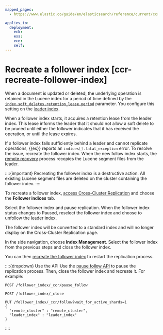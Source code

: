 ```yaml
---
mapped_pages:
  - https://www.elastic.co/guide/en/elasticsearch/reference/current/ccr-recreate-follower-index.html

applies_to:
  deployment:
    eck:
    ess:
    ece:
    self:
---
```


# Recreate a follower index [ccr-recreate-follower-index]

When a document is updated or deleted, the underlying operation is retained in the Lucene index for a period of time defined by the [`index.soft_deletes.retention_lease.period`](elasticsearch://reference/elasticsearch/index-settings/index-modules.md#ccr-index-soft-deletes-retention-period) parameter. You configure this setting on the [leader index](../cross-cluster-replication.md#ccr-leader-requirements).

When a follower index starts, it acquires a retention lease from the leader index. This lease informs the leader that it should not allow a soft delete to be pruned until either the follower indicates that it has received the operation, or until the lease expires.

If a follower index falls sufficiently behind a leader and cannot replicate operations, {{es}} reports an `indices[].fatal_exception` error. To resolve the issue, recreate the follower index. When the new follow index starts, the [remote recovery](../cross-cluster-replication.md#ccr-remote-recovery) process recopies the Lucene segment files from the leader.

::::{important}
Recreating the follower index is a destructive action. All existing Lucene segment files are deleted on the cluster containing the follower index.
::::


To recreate a follower index, [access Cross-Cluster Replication](manage-cross-cluster-replication.md#ccr-access-ccr) and choose the **Follower indices** tab.

Select the follower index and pause replication. When the follower index status changes to Paused, reselect the follower index and choose to unfollow the leader index.

The follower index will be converted to a standard index and will no longer display on the Cross-Cluster Replication page.

In the side navigation, choose **Index Management**. Select the follower index from the previous steps and close the follower index.

You can then [recreate the follower index](ccr-getting-started-follower-index.md) to restart the replication process.

::::{dropdown} Use the API
Use the [pause follow API](https://www.elastic.co/docs/api/doc/elasticsearch/operation/operation-ccr-pause-follow) to pause the replication process. Then, close the follower index and recreate it. For example:

```console
POST /follower_index/_ccr/pause_follow

POST /follower_index/_close

PUT /follower_index/_ccr/follow?wait_for_active_shards=1
{
  "remote_cluster" : "remote_cluster",
  "leader_index" : "leader_index"
}
```

::::


